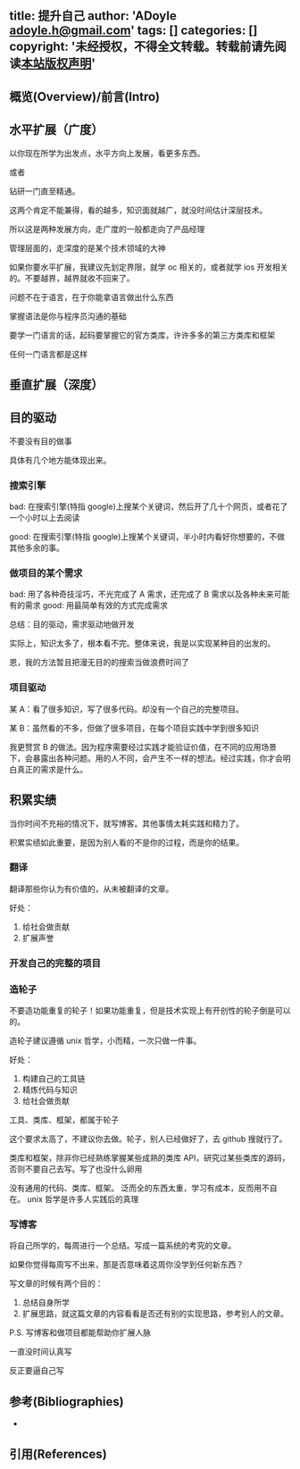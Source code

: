 title: 提升自己
author: 'ADoyle <adoyle.h@gmail.com>'
tags: []
categories: []
copyright: '未经授权，不得全文转载。转载前请先阅读[本站版权声明](http://adoyle.me/blog/copyright.html)'
---


## 概览(Overview)/前言(Intro)


<!-- more -->




## 水平扩展（广度）


以你现在所学为出发点，水平方向上发展，看更多东西。

或者

钻研一门直至精通。

这两个肯定不能兼得，看的越多，知识面就越广，就没时间估计深层技术。

所以这是两种发展方向，走广度的一般都走向了产品经理


管理层面的，走深度的是某个技术领域的大神


如果你要水平扩展，我建议先划定界限，就学 oc 相关的，或者就学 ios 开发相关的。不要越界，越界就收不回来了。


问题不在于语言，在于你能拿语言做出什么东西


掌握语法是你与程序员沟通的基础


要学一门语言的话，起码要掌握它的官方类库，许许多多的第三方类库和框架


任何一门语言都是这样


## 垂直扩展（深度）

## 目的驱动
不要没有目的做事

具体有几个地方能体现出来。

### 搜索引擎

bad: 在搜索引擎(特指 google)上搜某个关键词，然后开了几十个网页，或者花了一个小时以上去阅读

good: 在搜索引擎(特指 google)上搜某个关键词，半小时内看好你想要的，不做其他多余的事。

### 做项目的某个需求

bad: 用了各种奇技淫巧，不光完成了 A 需求，还完成了 B 需求以及各种未来可能有的需求
good: 用最简单有效的方式完成需求


总结：目的驱动，需求驱动地做开发


实际上，知识太多了，根本看不完。整体来说，我是以实现某种目的出发的。


恩，我的方法暂且把漫无目的的搜索当做浪费时间了


### 项目驱动

某 A：看了很多知识，写了很多代码。却没有一个自己的完整项目。

某 B：虽然看的不多，但做了很多项目，在每个项目实践中学到很多知识

我更赞赏 B 的做法。因为程序需要经过实践才能验证价值，在不同的应用场景下，会暴露出各种问题。用的人不同，会产生不一样的想法。经过实践，你才会明白真正的需求是什么。



## 积累实绩

当你时间不充裕的情况下，就写博客。其他事情太耗实践和精力了。

积累实绩如此重要，是因为别人看的不是你的过程，而是你的结果。




### 翻译

翻译那些你认为有价值的，从未被翻译的文章。

好处：

1. 给社会做贡献
2. 扩展声誉


### 开发自己的完整的项目

### 造轮子


不要造功能重复的轮子！如果功能重复，但是技术实现上有开创性的轮子倒是可以的。

造轮子建议遵循 unix 哲学，小而精，一次只做一件事。

好处：
1. 构建自己的工具链
2. 精炼代码与知识
3. 给社会做贡献


工具、类库、框架，都属于轮子


这个要求太高了，不建议你去做。轮子，别人已经做好了，去 github 搜就行了。


类库和框架，除非你已经熟练掌握某些成熟的类库 API，研究过某些类库的源码，否则不要自己去写。写了也没什么卵用

没有通用的代码、类库、框架。
泛而全的东西太重，学习有成本，反而用不自在。
unix 哲学是许多人实践后的真理




### 写博客


将自己所学的，每周进行一个总结。写成一篇系统的考究的文章。

如果你觉得每周写不出来，那是否意味着这周你没学到任何新东西？

写文章的时候有两个目的：

1. 总结自身所学
2. 扩展思路，就这篇文章的内容看看是否还有别的实现思路，参考别人的文章。

P.S. 写博客和做项目都能帮助你扩展人脉


一直没时间认真写

反正要逼自己写



## 参考(Bibliographies)
- [][B1]

## 引用(References)
[^1]: [][R1]


<!-- 以下是相关链接 -->

[R1]: <url> "备注"

[B1]: <url> "备注"
